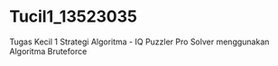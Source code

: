 # Tucil1_13523035
 Tugas Kecil 1 Strategi Algoritma - IQ Puzzler Pro Solver menggunakan Algoritma Bruteforce
